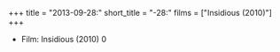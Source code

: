 +++
title = "2013-09-28:"
short_title = "-28:"
films = ["Insidious (2010)"]
+++


* Film: Insidious (2010) 0
